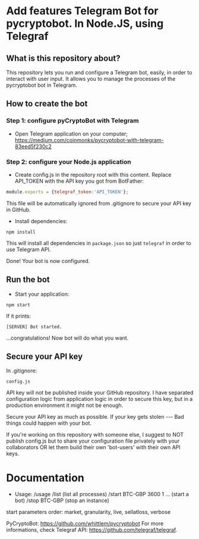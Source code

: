 # Add features Telegram Bot for pycryptobot. In Node.JS, using Telegraf

## What is this repository about?
This repository lets you run and configure a Telegram bot, easily, in order to interact with user input.
It allows you to manage the processes of the pycryptobot bot in Telegram.

## How to create the bot

### Step 1: configure pyCryptoBot with Telegram
- Open Telegram application on your computer;
https://medium.com/coinmonks/pycryptobot-with-telegram-83eed5f230c2

### Step 2: configure your Node.js application
- Create config.js in the repository root with this content. Replace API_TOKEN with the API key you got from BotFather:
```javascript
module.exports = {telegraf_token:'API_TOKEN'};
```
This file will be automatically ignored from .gitignore to secure your API key in GitHub.

- Install dependencies:
```
npm install
```
This will install all dependencies in `package.json` so just `telegraf` in order to use Telegram API.

Done! Your bot is now configured.

## Run the bot
- Start your application:
```
npm start
```
If it prints:
```
[SERVER] Bot started.
```
...congratulations! Now bot will do what you want.

## Secure your API key
In .gitignore:
```
config.js
```
API key will not be published inside your GitHub repository.
I have separated configuration logic from application logic in order to secure this key, but in a production environment it might not be enough.

Secure your API key as much as possible.
If your key gets stolen --- Bad things could happen with your bot.

If you're working on this repository with someone else, I suggest to NOT publish config.js but to share your configuration file privately with your collaborators OR let them build their own 'bot-users' with their own API keys.

# Documentation
- Usage:
/usage
/list (list all processes)
/start BTC-GBP 3600 1 ... (start a bot)
/stop BTC-GBP (stop an instance)

start parameters order: market, granularity, live, sellatloss, verbose

PyCryptoBot: https://github.com/whittlem/pycryptobot
For more informations, check Telegraf API: https://github.com/telegraf/telegraf.
